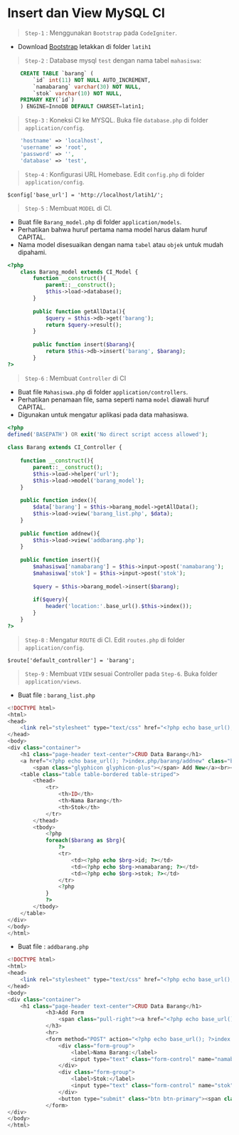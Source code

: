 # Insert dan View MySQL CI

> `Step-1` : Menggunakan  `Bootstrap` pada `CodeIgniter`.

* Download [Bootstrap](https://github.com/nurcahyobn/web2/raw/master/bootstrap.zip) letakkan di folder `latih1`

> `Step-2` : Database mysql `test` dengan nama tabel `mahasiswa`:

```sql
    CREATE TABLE `barang` (
        `id` int(11) NOT NULL AUTO_INCREMENT,
        `namabarang` varchar(30) NOT NULL,
        `stok` varchar(10) NOT NULL,
    PRIMARY KEY(`id`)
    ) ENGINE=InnoDB DEFAULT CHARSET=latin1;
```

> `Step-3` : Koneksi CI ke MYSQL. Buka file `database.php` di folder `application/config`.

```php
	'hostname' => 'localhost',
	'username' => 'root',
	'password' => '',
	'database' => 'test',
```

> `Step-4` : Konfigurasi URL Homebase. Edit `config.php` di folder `application/config`.

```
$config['base_url'] = 'http://localhost/latih1/';
```

> `Step-5` : Membuat `MODEL` di CI. 

* Buat file `Barang_model.php` di folder `application/models`.
* Perhatikan bahwa huruf pertama nama model harus dalam huruf CAPITAL.
* Nama model disesuaikan dengan nama `tabel` atau `objek` untuk mudah dipahami.

```php
<?php
	class Barang_model extends CI_Model {
		function __construct(){
			parent::__construct();
			$this->load->database();
		}
 
		public function getAllData(){
			$query = $this->db->get('barang');
			return $query->result(); 
		}
 
		public function insert($barang){
			return $this->db->insert('barang', $barang);
		} 
?>
```

> `Step-6` : Membuat `Controller` di CI

* Buat file `Mahasiswa.php` di folder `application/controllers`.
* Perhatikan penamaan file, sama seperti nama `model` diawali huruf CAPITAL.
* Digunakan untuk mengatur aplikasi pada data mahasiswa.

```php
<?php
defined('BASEPATH') OR exit('No direct script access allowed');
 
class Barang extends CI_Controller {
 
	function __construct(){
		parent::__construct();
		$this->load->helper('url');
		$this->load->model('barang_model');
	}
 
	public function index(){
		$data['barang'] = $this->barang_model->getAllData();
		$this->load->view('barang_list.php', $data);
	}
 
	public function addnew(){
		$this->load->view('addbarang.php');
	}
 
	public function insert(){
		$mahasiswa['namabarang'] = $this->input->post('namabarang');
		$mahasiswa['stok'] = $this->input->post('stok');
 
		$query = $this->barang_model->insert($barang);
 
		if($query){
			header('location:'.base_url().$this->index());
		}
	} 
?>
```

> `Step-8` : Mengatur `ROUTE` di CI. Edit `routes.php` di folder `application/config`.

```
$route['default_controller'] = 'barang';
```

> `Step-9` : Membuat `VIEW` sesuai Controller pada `Step-6`. Buka folder `application/views`.

* Buat file : `barang_list.php`

```php
<!DOCTYPE html>
<html>
<head>
	<link rel="stylesheet" type="text/css" href="<?php echo base_url(); ?>bootstrap/css/bootstrap.min.css">
</head>
<body>
<div class="container">
	<h1 class="page-header text-center">CRUD Data Barang</h1>
    <a href="<?php echo base_url(); ?>index.php/barang/addnew" class="btn btn-primary">
        <span class="glyphicon glyphicon-plus"></span> Add New</a><br><br>
    <table class="table table-bordered table-striped">
        <thead>
            <tr>
                <th>ID</th>
                <th>Nama Barang</th>
                <th>Stok</th>
            </tr>
        </thead>
        <tbody>
            <?php
            foreach($barang as $brg){
                ?>
                <tr>
                    <td><?php echo $brg->id; ?></td>
                    <td><?php echo $brg->namabarang; ?></td>
                    <td><?php echo $brg->stok; ?></td>
                </tr>
                <?php
            }
            ?>
        </tbody>
    </table>
</div>
</body>
</html>
```

* Buat file : `addbarang.php`

```php
<!DOCTYPE html>
<html>
<head>
	<link rel="stylesheet" type="text/css" href="<?php echo base_url(); ?>bootstrap/css/bootstrap.min.css">
</head>
<body>
<div class="container">
	<h1 class="page-header text-center">CRUD Data Barang</h1>
			<h3>Add Form
				<span class="pull-right"><a href="<?php echo base_url(); ?>" class="btn btn-primary"><span class="glyphicon glyphicon-arrow-left"></span> Back</a></span>
			</h3>
			<hr>
			<form method="POST" action="<?php echo base_url(); ?>index.php/barang/insert">
				<div class="form-group">
					<label>Nama Barang:</label>
					<input type="text" class="form-control" name="namabarang">
				</div>
				<div class="form-group">
					<label>Stok:</label>
					<input type="text" class="form-control" name="stok">
				</div>				
				<button type="submit" class="btn btn-primary"><span class="glyphicon glyphicon-floppy-disk"></span> Simpan </button>
			</form>		
</div>
</body>
</html>
```

